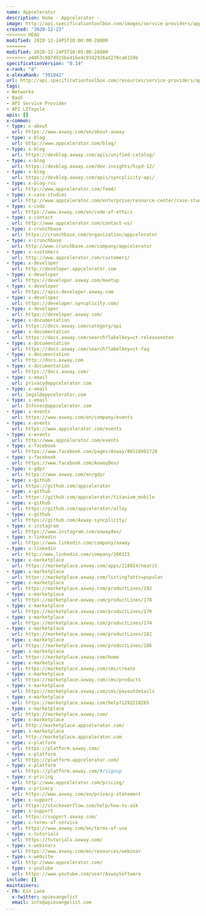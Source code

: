 ```yaml
---
name: Appcelerator
description: Home - Appcelerator -
image: http://api.specificationtoolbox.com/images/service-providers/appcelerator.jpg
created: "2020-12-23"
<<<<<<< HEAD
modified: 2020-12-24PST10:00:00-28800
=======
modified: 2020-12-24PST10:05:00-28800
>>>>>>> a4863c807d915be416e4c9342926ad270ca6159b
specificationVersion: "0.14"
x-rank: "8"
x-alexaRank: "391842"
url: http://api.specificationtoolbox.com/resources/service-providers/appcelerator/
tags:
- Networks
- BaaS
- API Service Provider
- API LIfeycle
apis: []
x-common:
- type: x-about
  url: https://www.axway.com/en/about-axway
- type: x-blog
  url: http://www.appcelerator.com/blog/
- type: x-blog
  url: https://devblog.axway.com/apis/unified-catalog/
- type: x-blog
  url: https://devblog.axway.com/dev-insights/hspd-12/
- type: x-blog
  url: https://devblog.axway.com/apis/syncplicity-api/
- type: x-blog-rss
  url: http://www.appcelerator.com/feed/
- type: x-case-studies
  url: http://www.appcelerator.com/enterprise/resource-center/case-studies/
- type: x-code
  url: https://www.axway.com/en/code-of-ethics
- type: x-contact
  url: http://www.appcelerator.com/contact-us/
- type: x-crunchbase
  url: https://crunchbase.com/organization/appcelerator
- type: x-crunchbase
  url: http://www.crunchbase.com/company/appcelerator
- type: x-customers
  url: http://www.appcelerator.com/customers/
- type: x-developer
  url: http://developer.appcelerator.com
- type: x-developer
  url: https://developer.axway.com/meetup
- type: x-developer
  url: https://apis-developer.axway.com
- type: x-developer
  url: https://developer.syncplicity.com/
- type: x-developer
  url: https://developer.axway.com/
- type: x-documentation
  url: https://docs.axway.com/category/api
- type: x-documentation
  url: https://docs.axway.com/search?labelkey=ct-releasenotes
- type: x-documentation
  url: https://docs.axway.com/search?labelkey=ct-faq
- type: x-documentation
  url: http://docs.axway.com
- type: x-documentation
  url: https://docs.axway.com/
- type: x-email
  url: privacy@appcelerator.com
- type: x-email
  url: legal@appcelerator.com
- type: x-email
  url: Infosec@appcelerator.com
- type: x-events
  url: https://www.axway.com/en/company/events
- type: x-events
  url: https://www.appcelerator.com/events
- type: x-events
  url: http://www.appcelerator.com/events
- type: x-facebook
  url: https://www.facebook.com/pages/Axway/86528901728
- type: x-facebook
  url: https://www.facebook.com/AxwayDev/
- type: x-gdpr
  url: https://www.axway.com/en/gdpr
- type: x-github
  url: https://github.com/appcelerator
- type: x-github
  url: https://github.com/appcelerator/titanium_mobile
- type: x-github
  url: https://github.com/appcelerator/alloy
- type: x-github
  url: https://github.com/Axway-syncplicity/
- type: x-instagram
  url: https://www.instagram.com/axwaydev/
- type: x-linkedin
  url: https://www.linkedin.com/company/axway
- type: x-linkedin
  url: http://www.linkedin.com/company/200115
- type: x-marketplace
  url: https://marketplace.axway.com/apps/218824/nearit
- type: x-marketplace
  url: https://marketplace.axway.com/listing?attr=popular
- type: x-marketplace
  url: https://marketplace.axway.com/productLines/192
- type: x-marketplace
  url: https://marketplace.axway.com/productLines/178
- type: x-marketplace
  url: https://marketplace.axway.com/productLines/170
- type: x-marketplace
  url: https://marketplace.axway.com/productLines/174
- type: x-marketplace
  url: https://marketplace.axway.com/productLines/182
- type: x-marketplace
  url: https://marketplace.axway.com/productLines/186
- type: x-marketplace
  url: https://marketplace.axway.com/home
- type: x-marketplace
  url: https://marketplace.axway.com/cms/create
- type: x-marketplace
  url: https://marketplace.axway.com/cms/products
- type: x-marketplace
  url: https://marketplace.axway.com/cms/payoutdetails
- type: x-marketplace
  url: https://marketplace.axway.com/help?1292218265
- type: x-marketplace
  url: https://marketplace.axway.com/
- type: x-marketplace
  url: http://marketplace.appcelerator.com/
- type: x-marketplace
  url: http://marketplace.appcelerator.com
- type: x-platform
  url: https://platform.axway.com/
- type: x-platform
  url: https://platform.appcelerator.com/
- type: x-platform
  url: https://platform.axway.com/#/signup
- type: x-pricing
  url: http://www.appcelerator.com/pricing/
- type: x-privacy
  url: https://www.axway.com/en/privacy-statement
- type: x-support
  url: https://stackoverflow.com/help/how-to-ask
- type: x-support
  url: https://support.axway.com/
- type: x-terms-of-service
  url: https://www.axway.com/en/terms-of-use
- type: x-tutorials
  url: https://tutorials.axway.com/
- type: x-webinars
  url: https://www.axway.com/en/resources/webinar
- type: x-website
  url: http://www.appcelerator.com/
- type: x-youtube
  url: https://www.youtube.com/user/AxwaySoftware
include: []
maintainers:
- FN: Kin Lane
  x-twitter: apievangelist
  email: info@apievangelist.com
...
```

